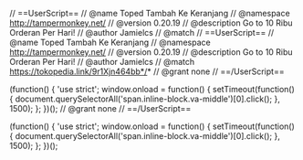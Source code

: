 // ==UserScript==
// @name         Toped Tambah Ke Keranjang
// @namespace    http://tampermonkey.net/
// @version      0.20.19
// @description  Go to 10 Ribu Orderan Per Hari!
// @author       Jamielcs
// @match        // ==UserScript==
// @name         Toped Tambah Ke Keranjang
// @namespace    http://tampermonkey.net/
// @version      0.20.19
// @description  Go to 10 Ribu Orderan Per Hari!
// @author       Jamielcs
// @match        https://tokopedia.link/9r1Xjn464bb*/*
// @grant        none
// ==/UserScript==

(function() {
    'use strict';
    window.onload = function() {
    setTimeout(function() {
    document.querySelectorAll('span.inline-block.va-middle')[0].click();
    }, 1500);
  };
})();
// @grant        none
// ==/UserScript==

(function() {
    'use strict';
    window.onload = function() {
    setTimeout(function() {
    document.querySelectorAll('span.inline-block.va-middle')[0].click();
    }, 1500);
  };
})();
